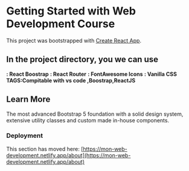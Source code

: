 # Getting Started with Web Development Course

This project was bootstrapped with [Create React App](https://mon-web-development.netlify.app/about).

## In the project directory, you we can use

**: React Boostrap**
**: React Router**
**: FontAwesome Icons**
**: Vanilla CSS**
**TAGS:Compitable with vs code ,Boostrap,ReactJS**

## Learn More

The most advanced Bootstrap 5 foundation with a solid design system,
extensive utility classes and custom made in-house components.

### Deployment

This section has moved here: [https://mon-web-development.netlify.app/about](https://mon-web-development.netlify.app/about)
